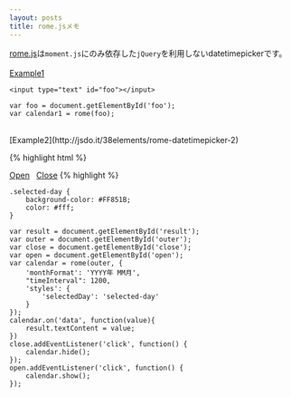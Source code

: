 ```yaml
---
layout: posts
title: rome.jsメモ
---
```

[rome.js](https://github.com/bevacqua/rome)は`moment.js`にのみ依存した`jQuery`を利用しないdatetimepickerです。    
<br>
[Example1](http://jsdo.it/38elements/rome-datetimepicker-1)

```
<input type="text" id="foo"></input>
```

```
var foo = document.getElementById('foo');
var calendar1 = rome(foo);
```

<br>
[Example2](http://jsdo.it/38elements/rome-datetimepicker-2)

{% highlight html %}
<div id="result"></div>
<div id="outer"></div>
<a href="#" id="open" class="button button-rounded">Open</a>
&nbsp;
<a href="#" id="close" class="button button-rounded">Close</a>
{% highlight %}

```
.selected-day {
    background-color: #FF851B;
    color: #fff;
}
```

```
var result = document.getElementById('result');
var outer = document.getElementById('outer');
var close = document.getElementById('close');
var open = document.getElementById('open');
var calendar = rome(outer, {
    'monthFormat': 'YYYY年 MM月',
    "timeInterval": 1200,
    'styles': {
        'selectedDay': 'selected-day'
    }
});
calendar.on('data', function(value){
    result.textContent = value;
})
close.addEventListener('click', function() {
    calendar.hide();
});
open.addEventListener('click', function() {
    calendar.show();
});
```
